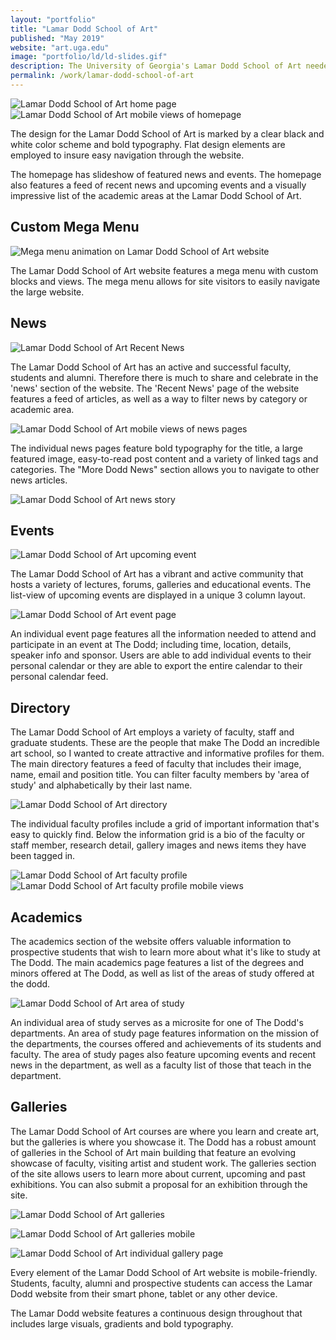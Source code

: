 ```yaml
---
layout: "portfolio"
title: "Lamar Dodd School of Art"
published: "May 2019"
website: "art.uga.edu"
image: "portfolio/ld/ld-slides.gif"
description: The University of Georgia's Lamar Dodd School of Art needed a stand-out website for their acclaimed institution. They needed a website that showcased the creative and talented work of their faculty, staff and students. The Lamar Dodd School of Art website was built on the Drupal 8 platform, using a custom Drupal theme. The website includes a calendar of events, news posts, faculty/staff/alumni/student profiles, galleries and much more.
permalink: /work/lamar-dodd-school-of-art
---
```

![Lamar Dodd School of Art home page][1]
![Lamar Dodd School of Art mobile views of homepage][2]

The design for the Lamar Dodd School of Art is marked by a clear black and white color scheme and bold typography. Flat design elements are employed to insure easy navigation through the website.

The homepage has slideshow of featured news and events. The homepage also features a feed of recent news and upcoming events and a visually impressive list of the academic areas at the Lamar Dodd School of Art.

## Custom Mega Menu

![Mega menu animation on Lamar Dodd School of Art website](../assets/img/portfolio/LD/ld-home-menu.gif)

The Lamar Dodd School of Art website features a mega menu with custom blocks and views. The mega menu allows for site visitors to easily navigate the large website.

## News

![Lamar Dodd School of Art Recent News][3]

The Lamar Dodd School of Art has an active and successful faculty, students and alumni. Therefore there is much to share and celebrate in the 'news' section of the website.
The 'Recent News' page of the website features a feed of articles, as well as a way to filter news by category or academic area.

![Lamar Dodd School of Art mobile views of news pages][4]

The individual news pages feature bold typography for the title, a large featured image, easy-to-read post content and a variety of linked tags and categories. The "More Dodd News" section allows you to navigate to other news articles.

![Lamar Dodd School of Art news story][5]

## Events
![Lamar Dodd School of Art upcoming event][6]

The Lamar Dodd School of Art has a vibrant and active community that hosts a variety of lectures, forums, galleries and educational events.
The list-view of upcoming events are displayed in a unique 3 column layout.

![Lamar Dodd School of Art event page][7]

An individual event page features all the information needed to attend and participate in an event at The Dodd; including time, location, details, speaker info and sponsor. Users are able to add individual events to their personal calendar or they are able to export the entire calendar to their personal calendar feed.

## Directory
The Lamar Dodd School of Art employs a variety of faculty, staff and graduate students. These are the people that make The Dodd an incredible art school, so I wanted to create attractive and informative profiles for them.
The main directory features a feed of faculty that includes their image, name, email and position title. You can filter faculty members by 'area of study' and alphabetically by their last name.

![Lamar Dodd School of Art directory][8]

The individual faculty profiles include a grid of important information that's easy to quickly find. Below the information grid is a bio of the faculty or staff member, research detail, gallery images and news items they have been tagged in.

![Lamar Dodd School of Art faculty profile][9]
![Lamar Dodd School of Art faculty profile mobile views][10]

## Academics
The academics section of the website offers valuable information to prospective students that wish to learn more about what it's like to study at The Dodd.
The main academics page features a list of the degrees and minors offered at The Dodd, as well as list of the areas of study offered at the dodd.

![Lamar Dodd School of Art area of study][11]

An individual area of study serves as a microsite for one of The Dodd's departments. An area of study page features information on the mission of the departments, the courses offered and achievements of its students and faculty. The area of study pages also feature upcoming events and recent news in the department, as well as a faculty list of those that teach in the department.

## Galleries
The Lamar Dodd School of Art courses are where you learn and create art, but the galleries is where you showcase it. The Dodd has a robust amount of galleries in the School of Art main building that feature an evolving showcase of faculty, visiting artist and student work.
The galleries section of the site allows users to learn more about current, upcoming and past exhibitions. You can also submit a proposal for an exhibition through the site.

![Lamar Dodd School of Art galleries][12]

![Lamar Dodd School of Art galleries mobile][13]

![Lamar Dodd School of Art individual gallery page][14]

Every element of the Lamar Dodd School of Art website is mobile-friendly. Students, faculty, alumni and prospective students can access the Lamar Dodd website from their smart phone, tablet or any other device.

The Lamar Dodd website features a continuous design throughout that includes large visuals, gradients and bold typography.


[1]: ../assets/img/portfolio/LD/home.png
[2]: ../assets/img/portfolio/LD/home-mobile.png
[3]: ../assets/img/portfolio/LD/recent-news.png
[4]: ../assets/img/portfolio/LD/news-mobile.png
[5]: ../assets/img/portfolio/LD/news-story.png
[6]: ../assets/img/portfolio/LD/upcoming-events.png
[7]: ../assets/img/portfolio/LD/event.png
[8]: ../assets/img/portfolio/LD/directory.png
[9]: ../assets/img/portfolio/LD/profile.png
[10]: ../assets/img/portfolio/LD/profile-mobile.png
[11]: ../assets/img/portfolio/LD/acad-area.png
[12]: ../assets/img/portfolio/LD/galleries.png
[13]: ../assets/img/portfolio/LD/galleries-mobile.png
[14]:  ../assets/img/portfolio/LD/gallery.png
